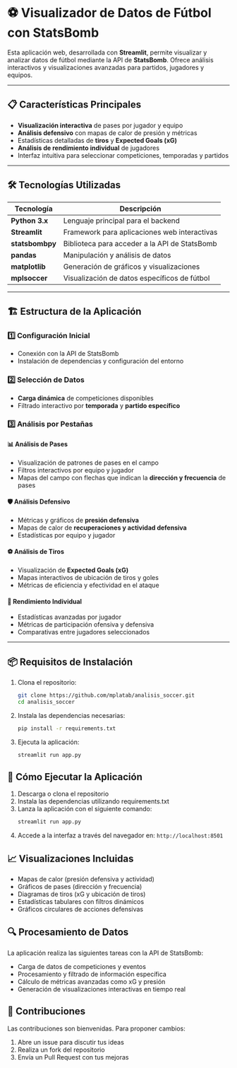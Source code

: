 # ⚽ Visualizador de Datos de Fútbol con StatsBomb

Esta aplicación web, desarrollada con **Streamlit**, permite visualizar y analizar datos de fútbol mediante la API de **StatsBomb**. Ofrece análisis interactivos y visualizaciones avanzadas para partidos, jugadores y equipos.

---

## 📋 Características Principales

- **Visualización interactiva** de pases por jugador y equipo
- **Análisis defensivo** con mapas de calor de presión y métricas
- Estadísticas detalladas de **tiros** y **Expected Goals (xG)**
- **Análisis de rendimiento individual** de jugadores
- Interfaz intuitiva para seleccionar competiciones, temporadas y partidos

---

## 🛠️ Tecnologías Utilizadas

| Tecnología        | Descripción                              |
|-------------------|------------------------------------------|
| **Python 3.x**    | Lenguaje principal para el backend       |
| **Streamlit**     | Framework para aplicaciones web interactivas |
| **statsbombpy**   | Biblioteca para acceder a la API de StatsBomb |
| **pandas**        | Manipulación y análisis de datos         |
| **matplotlib**    | Generación de gráficos y visualizaciones |
| **mplsoccer**     | Visualización de datos específicos de fútbol |

---

## 🏗️ Estructura de la Aplicación

### 1️⃣ Configuración Inicial
- Conexión con la API de StatsBomb
- Instalación de dependencias y configuración del entorno

### 2️⃣ Selección de Datos
- **Carga dinámica** de competiciones disponibles
- Filtrado interactivo por **temporada** y **partido específico**

### 3️⃣ Análisis por Pestañas

#### 📊 Análisis de Pases
- Visualización de patrones de pases en el campo
- Filtros interactivos por equipo y jugador
- Mapas del campo con flechas que indican la **dirección y frecuencia** de pases

#### 🛡️ Análisis Defensivo
- Métricas y gráficos de **presión defensiva**
- Mapas de calor de **recuperaciones y actividad defensiva**
- Estadísticas por equipo y jugador

#### ⚽ Análisis de Tiros
- Visualización de **Expected Goals (xG)**
- Mapas interactivos de ubicación de tiros y goles
- Métricas de eficiencia y efectividad en el ataque

#### 👤 Rendimiento Individual
- Estadísticas avanzadas por jugador
- Métricas de participación ofensiva y defensiva
- Comparativas entre jugadores seleccionados

---

## 📦 Requisitos de Instalación

1. Clona el repositorio:
   ```bash
   git clone https://github.com/mplatab/analisis_soccer.git
   cd analisis_soccer
   ```

2. Instala las dependencias necesarias:
   ```bash
   pip install -r requirements.txt
   ```

3. Ejecuta la aplicación:
   ```bash
   streamlit run app.py
   ```

## 🚀 Cómo Ejecutar la Aplicación

1. Descarga o clona el repositorio
2. Instala las dependencias utilizando requirements.txt
3. Lanza la aplicación con el siguiente comando:
   ```bash
   streamlit run app.py
   ```
4. Accede a la interfaz a través del navegador en:
   `http://localhost:8501`

## 📈 Visualizaciones Incluidas

- Mapas de calor (presión defensiva y actividad)
- Gráficos de pases (dirección y frecuencia)
- Diagramas de tiros (xG y ubicación de tiros)
- Estadísticas tabulares con filtros dinámicos
- Gráficos circulares de acciones defensivas

## 🔍 Procesamiento de Datos

La aplicación realiza las siguientes tareas con la API de StatsBomb:

- Carga de datos de competiciones y eventos
- Procesamiento y filtrado de información específica
- Cálculo de métricas avanzadas como xG y presión
- Generación de visualizaciones interactivas en tiempo real

## 🤝 Contribuciones

Las contribuciones son bienvenidas. Para proponer cambios:

1. Abre un issue para discutir tus ideas
2. Realiza un fork del repositorio
3. Envía un Pull Request con tus mejoras